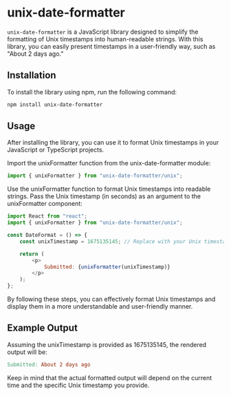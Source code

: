 # unix-date-formatter

`unix-date-formatter` is a JavaScript library designed to simplify the formatting of Unix timestamps into human-readable strings. With this library, you can easily present timestamps in a user-friendly way, such as "About 2 days ago."

## Installation
To install the library using npm, run the following command:

```bash 
npm install unix-date-formatter
```

## Usage
After installing the library, you can use it to format Unix timestamps in your JavaScript or TypeScript projects.

Import the unixFormatter function from the unix-date-formatter module:
```javascript
import { unixFormatter } from "unix-date-formatter/unix";
```

Use the unixFormatter function to format Unix timestamps into readable strings. Pass the Unix timestamp (in seconds) as an argument to the unixFormatter component:
 
```javascript
import React from "react";
import { unixFormatter } from "unix-date-formatter/unix";

const DateFormat = () => {
    const unixTimestamp = 1675135145; // Replace with your Unix timestamp

    return (
        <p>
            Submitted: {unixFormatter(unixTimestamp)}
        </p>
    );
};
```

By following these steps, you can effectively format Unix timestamps and display them in a more understandable and user-friendly manner.

## Example Output
Assuming the unixTimestamp is provided as 1675135145, the rendered output will be:
```makefile
Submitted: About 2 days ago
```

Keep in mind that the actual formatted output will depend on the current time and the specific Unix timestamp you provide.